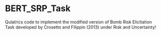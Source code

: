 # BERT_SRP_Task
Qulatrics code to implement the modified version of Bomb Risk Elicitation Task developed by Crosetto and Filippin (2013) under Risk and Uncertainty!
